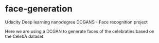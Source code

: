 # face-generation
Udacity Deep learning nanodegree DCGANS - Face recognition project

Here we are using a DCGAN to generate faces of the celebraties based on the CelebA dataset.


